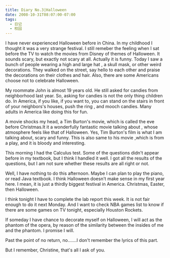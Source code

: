 ```yaml
---
title: Diary No.3|Halloween
date: 2008-10-31T08:07:00-07:00
tags:
  - 日记
  - 校园
---
```


I have never experienced Halloween before in China. In my childhood I thought it was a very strange festival. I still remeber the feeling when I sat before the TV to watch the movies from Disney of themes of Halloween. It sounds scary, but exactly not scary at all. Actually it is funny. Today I saw a bunch of people wearing a high and large hat , a skull mask, or other weird decorations. They walked on the street, say hello to each other and praise the decorations on their clothes and hair. Also, there are some Americans choose not to celebrate Halloween.

<!--more-->

My roommate John is almost 19 years old. He still asked for candies from neighborhood last year. So, asking for candies is not the only thing children do. In America, if you like, if you want to, you can stand on the stairs in front of your neighbors's houses, push the ring , and mooch candies. Many adults in America like doing this for fun.

A movie shocks my head, a Tim Burton's movie, which is called the eve before Christmas.It it a wonderfully fantastic movie talking about , whose atmosphere feels like that of Halloween. Yes, Tim Burton's film is what I am talking about, scary and funny. This is also same to his movie ,which is from a play, and it is bloody and interesting.

This morning I had the Calculus test. Some of the questions didn't appear before in my textbook, but I think I handled it well. I got all the results of the questions, but I am not sure whether these results are all right or not.

Well, I have nothing to do this afternoon. Maybe I can plan to play the piano, or read Java textbook. I think Halloween doesn't make sense in my first year here. I mean, it is just a thirdly biggest festival in America. Christmas, Easter, then Halloween.

I think tonight I have to complete the lab report this week. It is not fair enough to do it next Monday. And I want to check NBA games list to know if there are some games on TV tonight, especially Houston Rockets.

If someday I have chance to decorate myself on Halloween, I will act as the phantom of the opera, by reason of the similarity between the insides of me and the phantom. I promise I will.

Past the point of no return, no.......I don't remember the lyrics of this part.

But I remember, Christine, that's all I ask of you.
